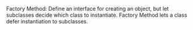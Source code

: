 Factory Method: Define an interface for creating an object, but let subclasses decide which class to instantiate. Factory Method lets a class defer instantiation to subclasses.
